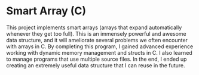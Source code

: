 # Smart Array (C)
This project implements smart arrays (arrays that expand automatically whenever they get too full). This is an immensely powerful and awesome data structure, and it will ameliorate several problems we often encounter with arrays in C. By completing this program, I gained advanced experience working with dynamic memory management and structs in C. I also learned to manage programs that use multiple source files. In the end, I ended up creating an extremely useful data structure that I can reuse in the future.

